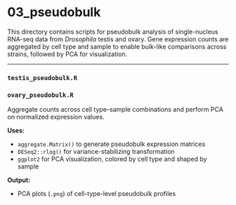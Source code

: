 # 03_pseudobulk

This directory contains scripts for pseudobulk analysis of single-nucleus RNA-seq data from *Drosophila* testis and ovary. Gene expression counts are aggregated by cell type and sample to enable bulk-like comparisons across strains, followed by PCA for visualization.

---

### `testis_pseudobulk.R`  
### `ovary_pseudobulk.R`  
Aggregate counts across cell type–sample combinations and perform PCA on normalized expression values.

**Uses:**
- `aggregate.Matrix()` to generate pseudobulk expression matrices  
- `DESeq2::rlog()` for variance-stabilizing transformation  
- `ggplot2` for PCA visualization, colored by cell type and shaped by sample  

**Output:**
- PCA plots (`.png`) of cell-type-level pseudobulk profiles
